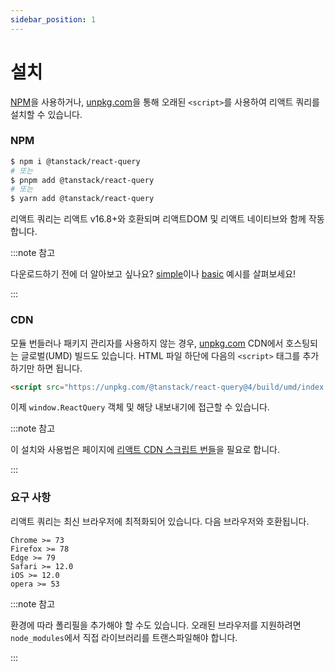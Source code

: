 ```yaml
---
sidebar_position: 1
---
```


# 설치

[NPM](https://npmjs.com)을 사용하거나, [unpkg.com](https://unpkg.com)을 통해 오래된 `<script>`를 사용하여 리액트 쿼리를 설치할 수 있습니다.

### NPM

```bash
$ npm i @tanstack/react-query
# 또는
$ pnpm add @tanstack/react-query
# 또는
$ yarn add @tanstack/react-query
```

리액트 쿼리는 리액트 v16.8+와 호환되며 리액트DOM 및 리액트 네이티브와 함께 작동합니다.

:::note 참고

다운로드하기 전에 더 알아보고 싶나요? [simple](https://tanstack.com/query/v4/docs/react/examples/react/simple)이나 [basic](https://tanstack.com/query/v4/docs/react/examples/react/basic) 예시를 살펴보세요!

:::

### CDN

모듈 번들러나 패키지 관리자를 사용하지 않는 경우, [unpkg.com](https://unpkg.com) CDN에서 호스팅되는 글로벌(UMD) 빌드도 있습니다. HTML 파일 하단에 다음의 `<script>` 태그를 추가하기만 하면 됩니다.

```html
<script src="https://unpkg.com/@tanstack/react-query@4/build/umd/index.production.js"></script>
```

이제 `window.ReactQuery` 객체 및 해당 내보내기에 접근할 수 있습니다.

:::note 참고

이 설치와 사용법은 페이지에 [리액트 CDN 스크립트 번들](https://reactjs.org/docs/cdn-links.html)을 필요로 합니다.

:::

### 요구 사항

리액트 쿼리는 최신 브라우저에 최적화되어 있습니다. 다음 브라우저와 호환됩니다.

```
Chrome >= 73
Firefox >= 78
Edge >= 79
Safari >= 12.0
iOS >= 12.0
opera >= 53
```

:::note 참고

환경에 따라 폴리필을 추가해야 할 수도 있습니다. 오래된 브라우저를 지원하려면 `node_modules`에서 직접 라이브러리를 트랜스파일해야 합니다.

:::